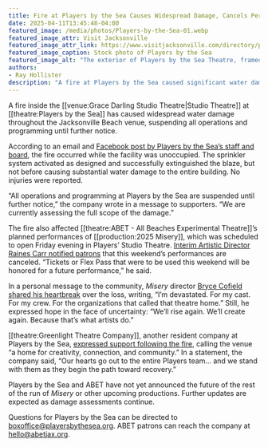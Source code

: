 ```yaml
---
title: Fire at Players by the Sea Causes Widespread Damage, Cancels Performances
date: 2025-04-11T13:45:48-04:00
featured_image: /media/photos/Players-by-the-Sea-01.webp
featured_image_attr: Visit Jacksonville
featured_image_attr_link: https://www.visitjacksonville.com/directory/players-by-the-sea/
featured_image_caption: Stock photo of Players by the Sea
featured_image_alt: "The exterior of Players by the Sea Theatre, framed by palm trees and tropical landscaping, with its red-and-white marquee standing out against the overcast sky."
authors: 
- Ray Hollister
description: "A fire at Players by the Sea caused significant water damage and has suspended all operations at the Jacksonville Beach theater. "
---
```

A fire inside the [[venue:Grace Darling Studio Theatre|Studio Theatre]] at [[theatre:Players by the Sea]] has caused widespread water damage throughout the Jacksonville Beach venue, suspending all operations and programming until further notice.

According to an email and [Facebook post by Players by the Sea’s staff and board](https://www.facebook.com/playersbytheseatheatre/posts/pfbid0jD3w3cU2SAkbtZX2Y4MZCNzz6xpL4T3PXjDVdUQdtZ72TiyFnWc68s8aF7yVsyesl), the fire occurred while the facility was unoccupied. The sprinkler system activated as designed and successfully extinguished the blaze, but not before causing substantial water damage to the entire building. No injuries were reported.

“All operations and programming at Players by the Sea are suspended until further notice,” the company wrote in a message to supporters. “We are currently assessing the full scope of the damage.”

The fire also affected [[theatre:ABET - All Beaches Experimental Theatre]]’s planned performances of [[production:2025 Misery]], which was scheduled to open Friday evening in Players’ Studio Theatre. [Interim Artistic Director Raines Carr notified patrons](https://www.abetjax.com/press) that this weekend’s performances are canceled. “Tickets or Flex Pass that were to be used this weekend will be honored for a future performance,” he said.

In a personal message to the community, *Misery* director [Bryce Cofield shared his heartbreak](https://www.facebook.com/ABETtheatre/posts/pfbid02kn8aqR1uGD2SzwamYGgKNB8uKPrtskAm1zVUgraDYsTBbmCTwLT1qhXmQg3fiXm7l) over the loss, writing, “I’m devastated. For my cast. For my crew. For the organizations that called that theatre home.” Still, he expressed hope in the face of uncertainty: “We’ll rise again. We’ll create again. Because that’s what artists do.”

[[theatre:Greenlight Theatre Company]], another resident company at Players by the Sea, [expressed support following the fire](https://www.facebook.com/permalink.php?story_fbid=pfbid02yYMhV6cKkeywcQEUPfuQpnfMejv5sPb9pMchi9JPSVQotUH8NgK8msiRaKQCwBkhl&id=100075552802465), calling the venue “a home for creativity, connection, and community.” In a statement, the company said, “Our hearts go out to the entire Players team… and we stand with them as they begin the path toward recovery.”

Players by the Sea and ABET have not yet announced the future of the rest of the run of *Misery* or other upcoming productions. Further updates are expected as damage assessments continue.

Questions for Players by the Sea can be directed to boxoffice@playersbythesea.org. ABET patrons can reach the company at hello@abetjax.org.